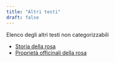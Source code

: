 ```yaml
---
title: "Altri testi"
draft: false
---
```


Elenco degli altri testi non categorizzabili

* [Storia della rosa](1_storia_rosa)
* [Proprietà officinali della rosa](2_proprieta_med_rosa)